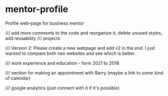# mentor-profile

Profile web-page for business mentor

/// add more comments to the code and reorganize it, delete unused styles, add reusability
/// projects

/// Version 2: Please create a new webpage and add v2 in the end. I just wanted to compare both two websites and see which is better.

/// work experience and education - form 2021 to 2018

/// section for making an appointment with Barry (maybe a link to some kind of calendar)

/// google analytics (just connect with it if it's possible)
